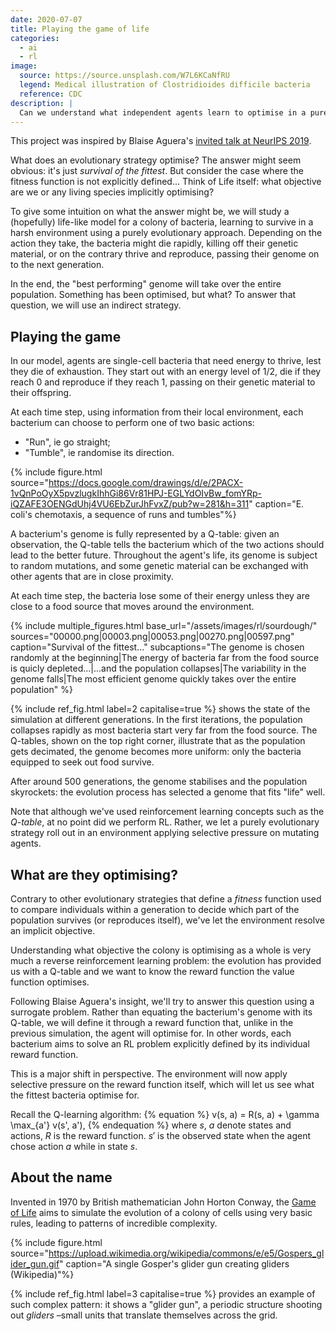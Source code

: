 ```yaml
---
date: 2020-07-07
title: Playing the game of life
categories:
  - ai
  - rl
image:
  source: https://source.unsplash.com/W7L6KCaNfRU
  legend: Medical illustration of Clostridioides difficile bacteria
  reference: CDC
description: |
  Can we understand what independent agents learn to optimise in a purely evolutionary setting?
---
```


This project was inspired by Blaise Aguera's [invited talk at NeurIPS 2019](https://slideslive.com/38922302/social-intelligence).

What does an evolutionary strategy optimise?
The answer might seem obvious: it's just _survival of the fittest_. But consider the case where the fitness function is not explicitly defined... Think of Life itself: what objective are we or any living species implicitly optimising?

To give some intuition on what the answer might be, we will study a (hopefully) life-like model for a colony of bacteria, learning to survive in a harsh environment using a purely evolutionary approach. Depending on the action they take, the bacteria might die rapidly, killing off their genetic material, or on the contrary thrive and reproduce, passing their genome on to the next generation.

In the end, the "best performing" genome will take over the entire population. Something has been optimised, but what? To answer that question, we will use an indirect strategy.
<!-- Instead of equating genomes with behaviours, we will instead use the genetic material to define the objective itself. -->

<!-- Then, we try to understand what is actually being optimised by the evolution process. -->


## Playing the game

In our model, agents are single-cell bacteria that need energy to thrive, lest they die of exhaustion. They start out with an energy level of 1/2, die if they reach 0 and reproduce if they reach 1, passing on their genetic material to their offspring.

At each time step, using information from their local environment, each bacterium can choose to perform one of two basic actions:
* "Run", ie go straight;
* "Tumble", ie randomise its direction.

{% include figure.html source="https://docs.google.com/drawings/d/e/2PACX-1vQnPoOyX5pvzlugkIhhGi86Vr81HPJ-EGLYdOIvBw_fomYRp-iQZAFE3OENGdUhj4VU6EbZurJhFvxZ/pub?w=281&h=311" caption="E. coli's chemotaxis, a sequence of runs and tumbles"%}

A bacterium's genome is fully represented by a Q-table: given an observation, the Q-table tells the bacterium which of the two actions should lead to the better future. Throughout the agent's life, its genome is subject to random mutations, and some genetic material can be exchanged with other agents that are in close proximity.

At each time step, the bacteria lose some of their energy unless they are close to a food source that moves around the environment.

{% include multiple_figures.html base_url="/assets/images/rl/sourdough/" sources="00000.png|00003.png|00053.png|00270.png|00597.png" caption="Survival of the fittest..." subcaptions="The genome is chosen randomly at the beginning|The energy of bacteria far from the food source is quicly depleted...|...and the population collapses|The variability in the genome falls|The most efficient genome quickly takes over the entire population" %}

{% include ref_fig.html label=2 capitalise=true %} shows the state of the simulation at different generations. In the first iterations, the population collapses rapidly as most bacteria start very far from the food source. The Q-tables, shown on the top right corner, illustrate that as the population gets decimated, the genome becomes more uniform: only the bacteria equipped to seek out food survive.

After around 500 generations, the genome stabilises and the population skyrockets: the evolution process has selected a genome that fits "life" well.

Note that although we've used reinforcement learning concepts such as the _Q-table_, at no point did we perform RL. Rather, we let a purely evolutionary strategy roll out in an environment applying selective pressure on mutating agents.
<!-- We could add environmental pressure on the bacteria, for example by speeding up the movement of the food source. -->


## What are they optimising?

Contrary to other evolutionary strategies that define a _fitness_ function used to compare individuals within a generation to decide which part of the population survives (or reproduces itself), we've let the environment resolve an implicit objective.

Understanding what objective the colony is optimising as a whole is very much a reverse reinforcement learning problem: the evolution has provided us with a Q-table and we want to know the reward function the value function optimises.

Following Blaise Aguera's insight, we'll try to answer this question using a surrogate problem. Rather than equating the bacterium's genome with its Q-table, we will define it through a reward function that, unlike in the previous simulation, the agent will optimise for. In other words, each bacterium aims to solve an RL problem explicitly defined by its individual reward function.

This is a major shift in perspective. The environment will now apply selective pressure on the reward function itself, which will let us see what the fittest bacteria optimise for.

Recall the Q-learning algorithm:
{% equation %}
v(s, a) = R(s, a) + \gamma \max_{a'} v(s', a'),
{% endequation %}
where $s$, $a$ denote states and actions, $R$ is the reward function. $s'$ is the observed state when the agent chose action $a$ while in state $s$.


## About the name

Invented in 1970 by British mathematician John Horton Conway, the [Game of Life](https://en.wikipedia.org/wiki/Conway%27s_Game_of_Life) aims to simulate the evolution of a colony of cells using very basic rules, leading to patterns of incredible complexity.

{% include figure.html source="https://upload.wikimedia.org/wikipedia/commons/e/e5/Gospers_glider_gun.gif" caption="A single Gosper's glider gun creating gliders (Wikipedia)"%}

{% include ref_fig.html label=3 capitalise=true %} provides an example of such complex pattern: it shows a "glider gun", a periodic structure shooting out _gliders_ –small units that translate themselves across the grid.
